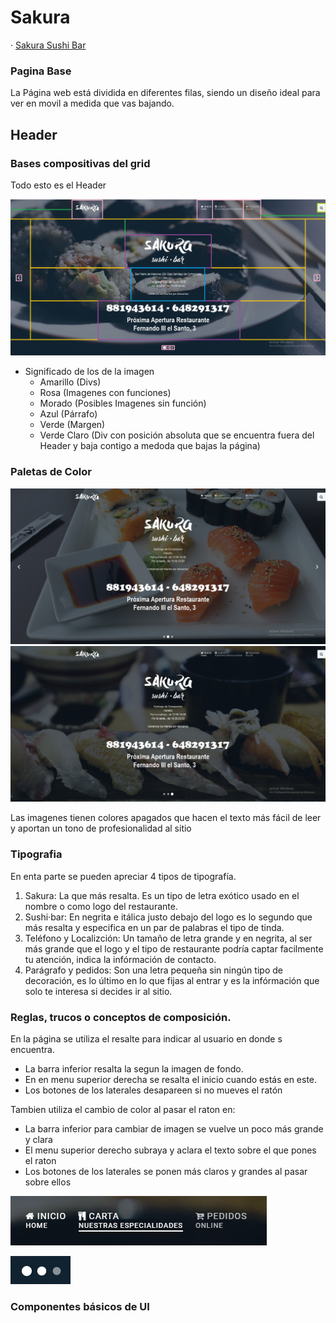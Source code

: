 # Sakura

· [Sakura Sushi Bar](https://sakurasushi-bar.es/)

### Pagina Base
La Página web está dividida en diferentes filas, siendo un diseño ideal para ver en movil a medida que vas bajando.


## Header
### Bases compositivas del grid
Todo esto es el Header

![Header](img\terminadas\Header.png "Header Sakura")

* Significado de los de la imagen
    * Amarillo  (Divs)
    * Rosa      (Imagenes con funciones)
    * Morado    (Posibles Imagenes sin función)
    * Azul      (Párrafo)
    * Verde     (Margen)
    * Verde Claro (Div con posición absoluta que se encuentra fuera del Header y baja contigo a medoda que bajas la página)

### Paletas de Color

![Imagen Header](img\terminadas\ImgHeader.png "Imagen Header Sakura")
![Imagen2 Header](img\terminadas\ImgHeader2.png "Imagen2 Header  Sakura")

Las imagenes tienen colores apagados que hacen el texto más fácil de leer y aportan un tono de profesionalidad al sitio

### Tipografia
En enta parte se pueden apreciar 4 tipos de tipografía.

 1. Sakura: La que más resalta. Es un tipo de letra exótico usado en el nombre o como logo del restaurante.
 2. Sushi·bar: En negrita e itálica justo debajo del logo es lo segundo que más resalta y especifica en un par de palabras el tipo de tinda.
 3. Teléfono y Localizción: Un tamaño de letra grande y en negrita, al ser más grande que el logo y el tipo de restaurante podría captar facilmente tu atención, indica la infórmación de contacto.
 4. Parágrafo y pedidos: Son una letra pequeña sin ningún tipo de decoración, es lo último en lo que fijas al entrar y es la infórmación que solo te interesa si decides ir al sitio.

### Reglas, trucos o conceptos de composición.
En la página se utiliza el resalte para indicar al usuario en donde s encuentra. 
 * La barra inferior resalta la segun la imagen de fondo.
 * En en menu superior derecha se resalta el inicio cuando estás en este.
 * Los botones de los laterales desapareen si no mueves el ratón


Tambien utiliza el cambio de color al pasar el raton en:
 * La barra inferior para cambiar de imagen se vuelve un poco más grande y clara
 * El menu superior derecho subraya y aclara el texto sobre el que pones el raton
 * Los botones de los laterales se ponen más claros y grandes al pasar sobre ellos

![MenuSuperior](img\terminadas\MenuSuperior.png "MenuSuperior")


![BotonesInferiores](img\terminadas\BotonesInferiores.png "BotonesInferiores")

### Componentes básicos de UI